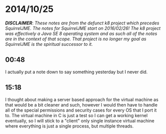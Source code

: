 # 2014/10/25

***DISCLAIMER***: _These notes are from the defunct k8 project which_
_precedes SquirrelJME. The notes for SquirrelJME start on 2016/02/26!_
_The k8 project was effectively a Java SE 8 operating system and as such_
_all of the notes are in the context of that scope. That project is no_
_longer my goal as SquirrelJME is the spiritual successor to it._

## 00:48

I actually put a note down to say something yesterday but I never did.

## 15:18

I thought about making a server based approach for the virtual machine as that
would be a bit cleaner and such, however I would then have to handle all of
the special permissions and security cases for every OS that I port it to. The
virtual machine in C is just a test so I can get a working kernel eventually,
so I will stick to a "client" only single instance virtual machine where
everything is just a single process, but multiple threads.

